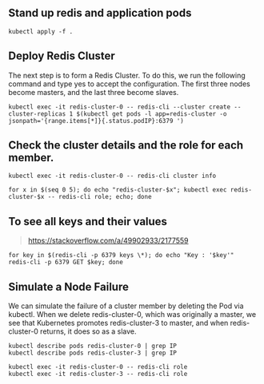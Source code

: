 ## Stand up redis and application pods

```
kubectl apply -f .
```

## Deploy Redis Cluster

The next step is to form a Redis Cluster. To do this, we run the following command and type yes to accept the configuration. The first three nodes become masters, and the last three become slaves.

`kubectl exec -it redis-cluster-0 -- redis-cli --cluster create --cluster-replicas 1 $(kubectl get pods -l app=redis-cluster -o jsonpath='{range.items[*]}{.status.podIP}:6379 ')`


## Check the cluster details and the role for each member.

`kubectl exec -it redis-cluster-0 -- redis-cli cluster info`

`for x in $(seq 0 5); do echo "redis-cluster-$x"; kubectl exec redis-cluster-$x -- redis-cli role; echo; done`

## To see all keys and their values

> https://stackoverflow.com/a/49902933/2177559

`
for key in $(redis-cli -p 6379 keys \*);
  do echo "Key : '$key'" 
     redis-cli -p 6379 GET $key;
done
`

## Simulate a Node Failure

We can simulate the failure of a cluster member by deleting the Pod via kubectl. When we delete redis-cluster-0, which was originally a master, we see that Kubernetes promotes redis-cluster-3 to master, and when redis-cluster-0 returns, it does so as a slave.

```
kubectl describe pods redis-cluster-0 | grep IP
kubectl describe pods redis-cluster-3 | grep IP

kubectl exec -it redis-cluster-0 -- redis-cli role
kubectl exec -it redis-cluster-3 -- redis-cli role
```
